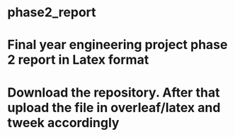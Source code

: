 # phase2_report
# Final year engineering project phase 2 report in Latex format
# Download the repository. After that upload the file in overleaf/latex and tweek accordingly
